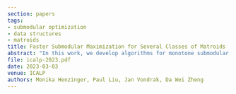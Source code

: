 ```yaml
---
section: papers
tags:
- submodular optimization
- data structures
- matroids
title: Faster Submodular Maximization for Several Classes of Matroids
abstract: "In this work, we develop algorithms for monotone submodular maximization constrained by graphic, transversal matroids, or laminar matroids in time near-linear in the size of their representation. Our algorithms achieve an optimal approximation of 1−1/e−ϵ and both generalize and accelerate the results of Ene and Nguyen [ICALP '19]. In fact, the running time of our algorithm cannot be improved within the fast continuous greedy framework of Badanidiyuru and Vondrák [SODA '14]."
file: icalp-2023.pdf
date: 2023-03-03
venue: ICALP
authors: Monika Henzinger, Paul Liu, Jan Vondrak, Da Wei Zheng
---
```

